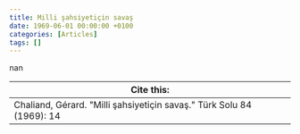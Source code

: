 ```yaml
---
title: Milli şahsiyetiçin savaş
date: 1969-06-01 00:00:00 +0100
categories: [Articles]
tags: []
---
```


nan

| Cite this:   |
|--------|
| Chaliand, Gérard. "Milli şahsiyetiçin savaş." Türk Solu 84 (1969): 14 

